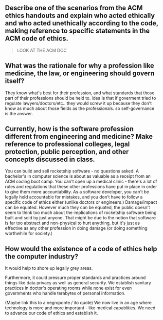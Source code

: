 ## Describe one of the scenarios from the ACM ethics handouts and explain who acted ethically and who acted unethically according to the code, making reference to specific statements in the ACM code of ethics.

> LOOK AT THE ACM DOC

## What was the rationale for why a profession like medicine, the law, or engineering should govern itself?

They know what's best for their profession, and what standards that those part of their professions should be held to. Idea is that if goverment tried to regulate lawyers/doctors/etc.. they would screw it up because they don't know as much about those fields as the professionals. so self-governance is the answer.

## Currently, how is the software profession different from engineering and medicine? Make reference to professional colleges, legal protection, public perception, and other concepts discussed in class.

You can build and sell rocketship software - no questions asked.
A bachelor's in computer science is about as valuable as a receipt from an ACM coding boot camp.
You can't open up a medical clinic - there's a lot of rules and regulations that these other professions have put in place in order to give them more accountability.
As a software developer, you can't be legally held accountable for mistakes, and you don't have to follow a specific code of ethics either (unlike doctors or engineers.)
Damage/impact can be equated.
However much they can be equated, the public doesn't seem to think too much about the implications of rocketship software being built and sold by just anyone. That might be due to the notion that software is far too abstract and non-physical to hurt anything, but it's just as effective as any other profession in doing damage (or doing something worthwhile for society.)

## How would the existence of a code of ethics help the computer industry?

It would help to shore up legally grey areas.

Furthermore, it could pressure proper standards and practices around things like data privacy as well as general security. We establish sanitary practices in doctor's operating rooms while none exist for even governments who handle terabytes of personal information.

(Maybe link this to a negroponte / ito quote) We now live in an age where technology is more and more important - like medical capablities. We need to advance our code of ethics and establish it.

